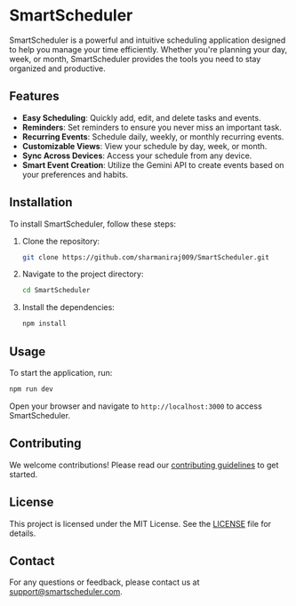 # SmartScheduler

SmartScheduler is a powerful and intuitive scheduling application designed to help you manage your time efficiently. Whether you're planning your day, week, or month, SmartScheduler provides the tools you need to stay organized and productive.

## Features

- **Easy Scheduling**: Quickly add, edit, and delete tasks and events.
- **Reminders**: Set reminders to ensure you never miss an important task.
- **Recurring Events**: Schedule daily, weekly, or monthly recurring events.
- **Customizable Views**: View your schedule by day, week, or month.
- **Sync Across Devices**: Access your schedule from any device.
- **Smart Event Creation**: Utilize the Gemini API to create events based on your preferences and habits.

## Installation

To install SmartScheduler, follow these steps:

1. Clone the repository:
    ```bash
    git clone https://github.com/sharmaniraj009/SmartScheduler.git
    ```
2. Navigate to the project directory:
    ```bash
    cd SmartScheduler
    ```
3. Install the dependencies:
    ```bash
    npm install
    ```

## Usage

To start the application, run:
```bash
npm run dev
```
Open your browser and navigate to `http://localhost:3000` to access SmartScheduler.

## Contributing

We welcome contributions! Please read our [contributing guidelines](CONTRIBUTING.md) to get started.

## License

This project is licensed under the MIT License. See the [LICENSE](LICENSE) file for details.

## Contact

For any questions or feedback, please contact us at support@smartscheduler.com.
